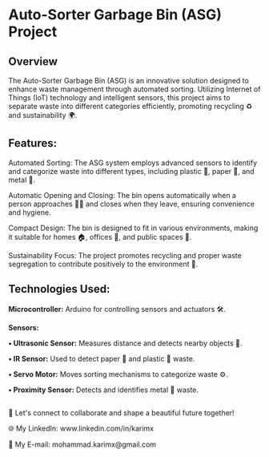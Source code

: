 # Auto-Sorter Garbage Bin (ASG) Project

## Overview
<p>The Auto-Sorter Garbage Bin (ASG) is an innovative solution designed to enhance waste management through automated sorting. Utilizing Internet of Things (IoT) technology and intelligent sensors, this project aims to separate waste into different categories efficiently, promoting recycling ♻️ and sustainability 🌍.<p>

## Features:
<p>Automated Sorting: The ASG system employs advanced sensors to identify and categorize waste into different types, including plastic 🥤, paper 📄, and metal 🥫.<p>
<p>Automatic Opening and Closing: The bin opens automatically when a person approaches 🚶‍♂️ and closes when they leave, ensuring convenience and hygiene.<p>
<p>Compact Design: The bin is designed to fit in various environments, making it suitable for homes 🏠, offices 🏢, and public spaces 🌳.<p>
<p>Sustainability Focus: The project promotes recycling and proper waste segregation to contribute positively to the environment 🌱.<p>

## Technologies Used:
<p><strong>Microcontroller:</strong> Arduino for controlling sensors and actuators 🛠️.</p>
<p><strong>Sensors:</strong></p>
<p>  <strong>• Ultrasonic Sensor:</strong> Measures distance and detects nearby objects 📏.</p>
<p>  <strong>• IR Sensor:</strong> Used to detect paper 📄 and plastic 🥤 waste.</p>
<p>  <strong>• Servo Motor:</strong> Moves sorting mechanisms to categorize waste ⚙️.</p>
<p>  <strong>• Proximity Sensor:</strong> Detects and identifies metal 🥫 waste.</p>

##
<p>🚀 Let's connect to collaborate and shape a beautiful future together! </p>
<p>🌐 My LinkedIn: www.linkedin.com/in/karimx </p>
<p>📩 My E-mail: mohammad.karimx@gmail.com </p>

